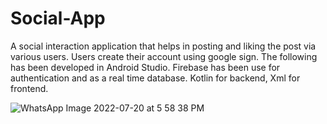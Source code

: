 # Social-App
A social interaction application that helps in posting and liking the post 
via various users. Users create their account using google sign.
The following has been developed in Android Studio.
Firebase has been use for authentication and as a real time database. 
Kotlin for backend, Xml for frontend.

![WhatsApp Image 2022-07-20 at 5 58 38 PM](https://user-images.githubusercontent.com/79468798/179982228-14646800-cc7a-4ffd-b7ee-4c19dd485dea.jpeg)
